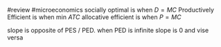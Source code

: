 #review #microeconomics 
socially optimal is when $D=MC$
Productively Efficient is when $\text{min }ATC$
allocative efficient is when $P=MC$

slope is opposite of PES / PED. when PED is infinite slope is 0 and vise versa